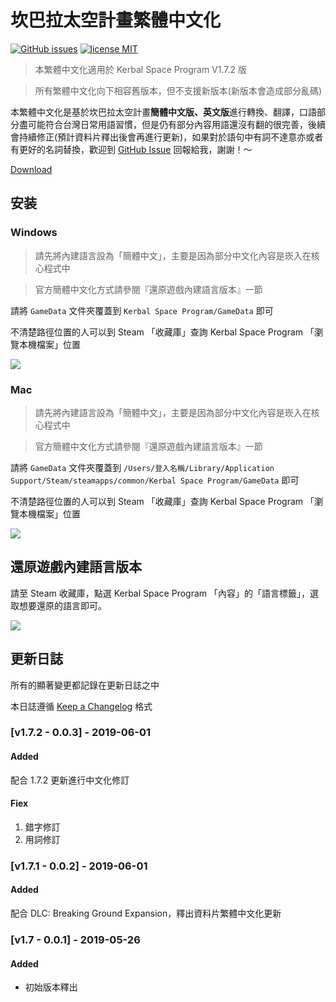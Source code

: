# 坎巴拉太空計畫繁體中文化

[![GitHub issues][issues-image]][issues-url]
[![license MIT][license-image]][license-url]

> 本繁體中文化適用於 Kerbal Space Program V1.7.2 版

> 所有繁體中文化向下相容舊版本，但不支援新版本(新版本會造成部分亂碼)

本繁體中文化是基於坎巴拉太空計畫**簡體中文版、英文版**進行轉換、翻譯，口語部分盡可能符合台灣日常用語習慣，但是仍有部分內容用語還沒有翻的很完善，後續會持續修正(預計資料片釋出後會再進行更新)，如果對於語句中有詞不達意亦或者有更好的名詞替換，歡迎到 [GitHub Issue](https://github.com/shuwn/KSP-Traditional-Chinese/issues) 回報給我，謝謝！～

[Download](https://github.com/shuwn/KSP-Traditional-Chinese/releases/download/0.0.3/V1.7.2.zip)


## 安装

### Windows

> 請先將內建語言設為「簡體中文」，主要是因為部分中文化內容是崁入在核心程式中

> 官方簡體中文化方式請參閱『還原遊戲內建語言版本』一節

請將 `GameData` 文件夾覆蓋到 `Kerbal Space Program/GameData` 即可

不清楚路徑位置的人可以到 Steam 「收藏庫」查詢 Kerbal Space Program 「瀏覽本機檔案」位置

![](https://i.imgur.com/ju6OJX9.png)

### Mac

> 請先將內建語言設為「簡體中文」，主要是因為部分中文化內容是崁入在核心程式中

> 官方簡體中文化方式請參閱『還原遊戲內建語言版本』一節

請將 `GameData` 文件夾覆蓋到 `/Users/登入名稱/Library/Application Support/Steam/steamapps/common/Kerbal Space Program/GameData` 即可

不清楚路徑位置的人可以到 Steam 「收藏庫」查詢 Kerbal Space Program 「瀏覽本機檔案」位置

![](https://i.imgur.com/j4TiFJm.png)


## 還原遊戲內建語言版本

請至 Steam 收藏庫，點選 Kerbal Space Program 「內容」的「語言標籤」，選取想要還原的語言即可。

![](https://i.imgur.com/Lhgk1my.png)


## 更新日誌

所有的顯著變更都記錄在更新日誌之中

本日誌遵循 [Keep a Changelog](https://keepachangelog.com/zh-TW/1.0.0) 格式

### [v1.7.2 - 0.0.3] - 2019-06-01

#### Added

配合 1.7.2 更新進行中文化修訂

#### Fiex

1. 錯字修訂
2. 用詞修訂

### [v1.7.1 - 0.0.2] - 2019-06-01

#### Added

配合 DLC: Breaking Ground Expansion，釋出資料片繁體中文化更新

### [v1.7 - 0.0.1] - 2019-05-26

#### Added

* 初始版本釋出


<!-- Badges Link -->

[issues-url]: https://github.com/shuwn/KSP-Traditional-Chinese/issues
[issues-image]: https://img.shields.io/bitbucket/issues/shuwn/KSP-Traditional-Chinese.svg

[license-url]: https://opensource.org/licenses/MIT
[license-image]: https://img.shields.io/badge/license-MIT-blue.svg
